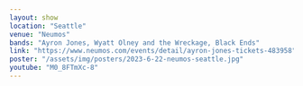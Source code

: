 ```yaml
---
layout: show
location: "Seattle"
venue: "Neumos"
bands: "Ayron Jones, Wyatt Olney and the Wreckage, Black Ends"
link: "https://www.neumos.com/events/detail/ayron-jones-tickets-483958"
poster: "/assets/img/posters/2023-6-22-neumos-seattle.jpg"
youtube: "M0_8FTmXc-8"
---
```




